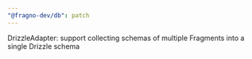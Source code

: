 ```yaml
---
"@fragno-dev/db": patch
---
```


DrizzleAdapter: support collecting schemas of multiple Fragments into a single Drizzle schema
